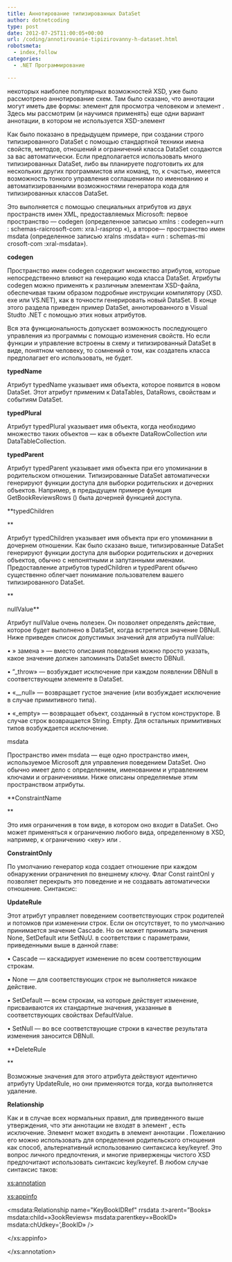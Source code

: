 ```yaml
---
title: Аннотирование типизированных DataSet
author: dotnetcoding
type: post
date: 2012-07-25T11:00:05+00:00
url: /coding/annotirovanie-tipizirovanny-h-dataset.html
robotsmeta:
  - index,follow
categories:
  - .NET Программирование

---
```

некоторых наиболее популярных возможностей XSD, уже было рассмотрено аннотирование схем. Там было сказано, что аннотации могут иметь две формы: элемент <documentation> для просмотра человеком и элемент <appmfo>. Здесь мы рассмотрим (и научимся применять) еще одни вариант аннотации, в котором не используется XSD-элемент <annotation>
  
<!--more-->


  
Как было показано в предыдущем примере, при создании строго типизированного DataSet с помощью стандартной техники имена свойств, методов, отношений и ограничений класса DataSet создаются за вас автоматически. Если предполагается использовать много типизированных DataSet, либо вы планируете подготовить их для нескольких других программистов или команд, то, к счастью, имеется возможность тонкого управления соглашениями по именованию и автоматизированными возможностями генератора кода для типизированных классов DataSet.

Это выполняется с помощью специальных атрибутов из двух пространств имен XML, предоставляемых Microsoft: первое пространство — codegen (определенное записью xmlns : codegen=&#187;urn : schemas-raicrosoft-com: xra.l-rasprop &#171;), а второе— пространство имен msdata (определенное записью xralns :msdata= &#171;urn : schemas-mi crosoft-com :xral-msdata&#187;).

**codegen**

Пространство имен codegen содержит множество атрибутов, которые непосредственно влияют на генерацию кода класса DataSet. Атрибуты codegen можно применять к различным элементам XSD-файла, обеспечивая таким образом подробные инструкции компилятору (XSD. ехе или VS.NET), как в точности генерировать новый DataSet. В конце этого раздела приведен пример DataSet, аннотированного в Visual Studto .NET с помощью этих новых атрибутов.

Вся эта функциональность допускает возможность последующего управления из программы с помощью изменения свойств. Но если функции и управление встроены в схему и типизированный DataSet в виде, понятном человеку, то сомнений о том, как создатель класса предполагает его использовать, не будет.

**typedName**

Атрибут typedName указывает имя объекта, которое появится в новом DataSet. Этот атрибут применим к DataTables, DataRows, свойствам и событиям DataSet.

**typedPlural**

Атрибут typedPlural указывает имя объекта, когда необходимо множество таких объектов — как в объекте DataRowCollection или DataTableCollection.

**typedParent**

Атрибут typedParent указывает имя объекта при его упоминании в родительском отношении. Типизированные DataSet автоматически генерируют функции доступа для выборки родительских и дочерних объектов. Например, в предыдущем примере функция GetBookReviewsRows () была дочерней функцией доступа.

**typedChildren
  
** 
  
Атрибут typedChildren указывает имя объекта при его упоминании в дочернем отношении. Как было сказано выше, типизированные DataSet генерируют функции доступа для выборки родительских и дочерних объектов, обычно с непонятными и запутанными именами. Предоставление атрибутов typedChildren и typedParent обычно существенно облегчает понимание пользователем вашего типизированного DataSet.
  
**
  
nullValue**

Атрибут nullValue очень полезен. Он позволяет определять действие, которое будет выполнено в DataSet, когда встретится значение DBNull. Ниже приведен список допустимых значений для атрибута nullValue:

• &#187; замена &#187; — вместо описания поведения можно просто указать, какое значение должен запоминать DataSet вместо DBNull.

• ”_throw&#187; — возбуждает исключение при каждом появлении DBNull в соответствующем элементе в DataSet.

• &#171;__null&#187; — возвращает густое значение (или возбуждает исключение в случае примитивного типа).

• &#171;_empty&#187; — возвращает объект, созданный в густом конструкторе. В случае строк возвращается String. Empty. Для остальных примитивных типов возбуждается исключение.

msdata

Пространство имен msdata — еще одно пространство имен, используемое Microsoft для управления поведением DataSet. Оно обычно имеет дело с определением, именованием и управлением ключами и ограничениями. Ниже описаны определяемые этим пространством атрибуты.
  
**ConstraintName
  
** 
  
Это имя ограничения в том виде, в котором оно входит в DataSet. Оно может применяться к ограничению любого вида, определенному в XSD, например, к ограничению <кеу> или <unique>.

**ConstraintOnly**

По умолчанию генератор кода создает отношение при каждом обнаружении ограничения по внешнему ключу. Флаг Const raintOnl у позволяет перекрыть это поведение и не создавать автоматически отношение. Синтаксис:

<element msdata:ConstraintOnly="true" />

**UpdateRule**

Этот атрибут управляет поведением соответствующих строк родителей и потомков при изменении строк. Если он отсутствует, то по умолчанию принимается значение Cascade. Но он может принимать значения None, SetDefault или SetNuU. в соответствии с параметрами, приведенными выше в данной главе:

• Cascade — каскадирует изменение по всем соответствующим строкам.

• None — для соответствующих строк не выполняется никакое действие.

• SetDefault — всем строкам, на которые действует изменение, присваиваются их стандартные значения, указанные в соответствующих свойствах DefaultValue.

• SetNull — во все соответствующие строки в качестве результата изменения заносится DBNull.

**DeleteRule
  
** 
  
Возможные значения для этого атрибута действуют идентично атрибуту UpdateRule, но они применяются тогда, когда выполняется удаление.

**Relationship**

Как и в случае всех нормальных правил, для приведенного выше утверждения, что эти аннотации не входвт в элемент <annotation>, есть исключение. Элемент <Relationship> может входить в элемент аннотации <appmfo>. Пожеланию его можно использовать для определения родительского отношения как способ, альтернативный использованию синтаксиса key/keyref. Это вопрос личного предпочтения, и многие приверженцы чистого XSD предпочитают использовать синтаксис key/keyref. В любом случае синтаксис таков:

<xs:annotation>

<xs:appinfo>

<msdata:Relationship name="KeyBookIDRef" rrsdata :t>arent=”Books&#187; msdata:child=&#187;3ookReviews&#187; msdata:parentkey=&#187;BookID&#187; msdata:chUdkey=&#8217;,BookID&#187; />

</xs:appinfo>

</xs:annotation>